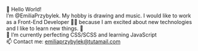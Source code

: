 👋 Hello World! <br>
      I’m @EmiliaPrzybylek. My hobby is drawing and music. I would like to work as
      a Front-End Developer 👩‍💻 because I am excited about new technologies and I like to learn new things. 💎  <br>
 🌱 I’m currently perfecting CSS/SCSS and learning JavaScript<br>
 📫 Contact me: emiliaprzybylek@tutamail.com<br>

<!---
EmiliaPrzybylek/EmiliaPrzybylek is a ✨ special ✨ repository because its `README.md` (this file) appears on your GitHub profile.
You can click the Preview link to take a look at your changes.
--->
